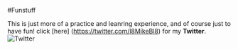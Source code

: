 #Funstuff

This is just more of a practice and leanring experience, and of course just to have fun!
click [here] (https://twitter.com/l8MikeBl8) for my **Twitter**.
![Twitter](http://www.webshepherd.net/uploads/1/1/7/2/11728621/2534286.png?314)

